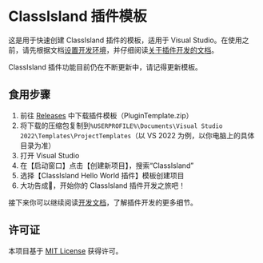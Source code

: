 # ClassIsland 插件模板

这是用于快速创建 ClassIsland 插件的模板，适用于 Visual Studio。在使用之前，请先根据文档[设置开发环境](https://docs.classisland.tech/dev/get-started/devlopment-plugins.html)，并仔细阅读[关于插件开发的文档](https://docs.classisland.tech/dev/)。

ClassIsland 插件功能目前仍在不断更新中，请记得更新模板。

## 食用步骤

1. 前往 [Releases](https://github.com/ClassIsland/PluginTemplate/releases/latest) 中下载插件模板（PluginTemplate.zip）
2. 将下载的压缩包复制到`%USERPROFILE%\Documents\Visual Studio 2022\Templates\ProjectTemplates`（以 VS 2022 为例，以你电脑上的具体目录为准）
3. 打开 Visual Studio
4. 在【启动窗口】点击【创建新项目】，搜索“ClassIsland”
5. 选择【ClassIsland Hello World 插件】模板创建项目
6. 大功告成🎉，开始你的 ClassIsland 插件开发之旅吧！

接下来你可以继续阅读[开发文档](https://docs.classisland.tech/dev/)，了解插件开发的更多细节。

## 许可证

本项目基于 [MIT License](LICENSES.txt) 获得许可。
